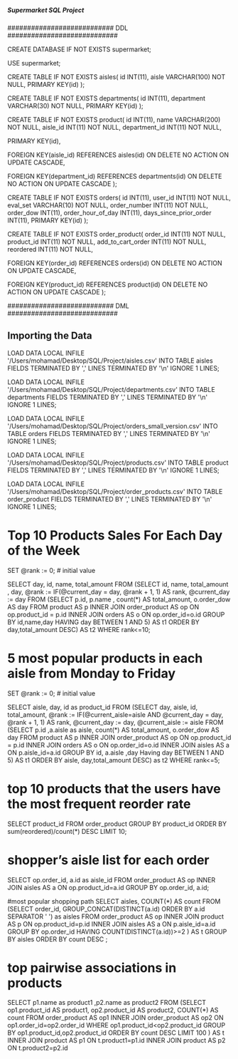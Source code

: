 ##### Supermarket SQL Project  

###########################  DDL ############################

CREATE DATABASE IF NOT EXISTS supermarket;

USE supermarket;

CREATE TABLE IF NOT EXISTS aisles(
id INT(11),
aisle VARCHAR(100) NOT NULL,
PRIMARY KEY(id)
);

CREATE TABLE IF NOT EXISTS departments(
id INT(11),
department VARCHAR(30) NOT NULL,
PRIMARY KEY(id)
);

CREATE TABLE IF NOT EXISTS product(
id INT(11),
name VARCHAR(200) NOT NULL,
aisle_id INT(11) NOT NULL,
department_id INT(11) NOT NULL,

PRIMARY KEY(id),

FOREIGN KEY(aisle_id)
	REFERENCES aisles(id)
    ON DELETE NO ACTION
    ON UPDATE CASCADE,
    
FOREIGN KEY(department_id)
	REFERENCES departments(id)
    ON DELETE NO ACTION
    ON UPDATE CASCADE
);

CREATE TABLE IF NOT EXISTS orders(
id INT(11),
user_id INT(11) NOT NULL,
eval_set VARCHAR(10) NOT NULL,
order_number INT(11) NOT NULL,
order_dow INT(11),
order_hour_of_day INT(11),
days_since_prior_order INT(11),
PRIMARY KEY(id)
);

CREATE TABLE IF NOT EXISTS order_product(
order_id INT(11) NOT NULL,
product_id INT(11) NOT NULL,
add_to_cart_order INT(11) NOT NULL,
reordered INT(11) NOT NULL,

FOREIGN KEY(order_id)
	REFERENCES orders(id)
    ON DELETE NO ACTION
    ON UPDATE CASCADE,
    
FOREIGN KEY(product_id)
	REFERENCES product(id)
    ON DELETE NO ACTION
    ON UPDATE CASCADE
);

###########################  DML ############################

## Importing the Data

LOAD DATA LOCAL INFILE '/Users/mohamad/Desktop/SQL/Project/aisles.csv' INTO TABLE aisles
FIELDS TERMINATED BY ',' LINES TERMINATED BY '\n' IGNORE 1 LINES;

LOAD DATA LOCAL INFILE '/Users/mohamad/Desktop/SQL/Project/departments.csv' INTO TABLE departments
FIELDS TERMINATED BY ',' LINES TERMINATED BY '\n' IGNORE 1 LINES;


LOAD DATA LOCAL INFILE '/Users/mohamad/Desktop/SQL/Project/orders_small_version.csv' INTO TABLE orders
FIELDS TERMINATED BY ',' LINES TERMINATED BY '\n' IGNORE 1 LINES;

LOAD DATA LOCAL INFILE '/Users/mohamad/Desktop/SQL/Project/products.csv' INTO TABLE product
FIELDS TERMINATED BY ',' LINES TERMINATED BY '\n' IGNORE 1 LINES;

LOAD DATA LOCAL INFILE '/Users/mohamad/Desktop/SQL/Project/order_products.csv' INTO TABLE order_product
FIELDS TERMINATED BY ',' LINES TERMINATED BY '\n' IGNORE 1 LINES;

# Top 10 Products Sales For Each Day of the Week

SET @rank := 0; # initial value

SELECT day, id, name, total_amount
FROM
	(SELECT id, name, total_amount , day,
	@rank := IF(@current_day = day, @rank + 1, 1) AS rank,
	@current_day := day
	FROM
			(SELECT p.id, p.name , count(*) AS total_amount, o.order_dow AS day
			FROM
			product AS p INNER JOIN
			order_product AS op ON op.product_id = p.id INNER JOIN
			orders AS o ON op.order_id=o.id
			GROUP BY id,name,day
            HAVING day BETWEEN 1 AND 5) AS t1
	ORDER BY day,total_amount DESC) AS t2
WHERE rank<=10;

# 5 most popular products in each aisle from Monday to Friday
SET @rank := 0; # initial value

SELECT  aisle, day, id as product_id FROM
	(SELECT day, aisle, id, total_amount, 
	@rank := IF(@current_aisle=aisle AND @current_day = day, @rank + 1, 1) AS rank,
	@current_day := day,
    @current_aisle := aisle
    FROM
			(SELECT p.id ,a.aisle as aisle, count(*) AS total_amount, o.order_dow AS day
			FROM
			product AS p INNER JOIN
			order_product AS op ON op.product_id = p.id INNER JOIN
			orders AS o ON op.order_id=o.id
            INNER JOIN aisles AS a ON p.aisle_id=a.id
			GROUP BY id, a.aisle ,day
            Having day BETWEEN 1 AND 5) AS t1
	ORDER BY aisle, day,total_amount DESC) as t2
WHERE rank<=5;

# top 10 products that the users have the most frequent reorder rate

SELECT product_id
FROM order_product
GROUP BY product_id
ORDER BY sum(reordered)/count(*) DESC
LIMIT 10;


# shopper’s aisle list for each order

SELECT op.order_id, a.id as aisle_id
FROM order_product AS op
INNER JOIN aisles AS a ON op.product_id=a.id
GROUP BY op.order_id, a.id;


#most popular shopping path
SELECT aisles, COUNT(*) AS count FROM
	(SELECT order_id, GROUP_CONCAT(DISTINCT(a.id) ORDER BY a.id SEPARATOR ' ') as aisles
	FROM order_product AS op
	INNER JOIN product AS p ON op.product_id=p.id
    INNER JOIN aisles AS a ON p.aisle_id=a.id
	GROUP BY op.order_id
    HAVING COUNT(DISTINCT(a.id))>=2 ) AS t
GROUP BY aisles
ORDER BY count DESC ;


#  top pairwise associations in products

SELECT p1.name as product1 ,p2.name as product2
FROM
	(SELECT  op1.product_id AS product1, op2.product_id AS product2, COUNT(*) AS count
	FROM order_product AS op1 INNER JOIN
	order_product AS op2 ON op1.order_id=op2.order_id
	WHERE op1.product_id<op2.product_id
	GROUP BY op1.product_id,op2.product_id
	ORDER BY count DESC
	LIMIT 100 ) AS t
INNER JOIN product AS p1 ON t.product1=p1.id
INNER JOIN product AS p2 ON t.product2=p2.id
